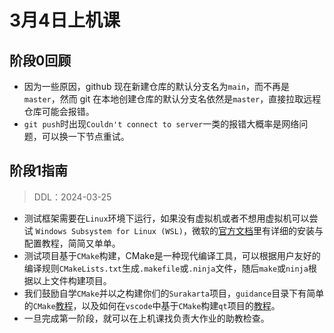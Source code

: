 # 3月4日上机课

## 阶段0回顾

- 因为一些原因，github 现在新建仓库的默认分支名为`main`，而不再是`master`，然而 git 在本地创建仓库的默认分支名依然是`master`，直接拉取远程仓库可能会报错。
- `git push`时出现`Couldn't connect to server`一类的报错大概率是网络问题，可以换一下节点重试。

## 阶段1指南

> DDL：2024-03-25

- 测试框架需要在`Linux`环境下运行，如果没有虚拟机或者不想用虚拟机可以尝试 `Windows Subsystem for Linux (WSL)`，微软的[官方文档](https://learn.microsoft.com/zh-cn/windows/wsl/)里有详细的安装与配置教程，简简又单单。
- 测试项目基于`CMake`构建，CMake是一种现代编译工具，可以根据用户友好的编译规则`CMakeLists.txt`生成`.makefile`或`.ninja`文件，随后`make`或`ninja`根据以上文件构建项目。
- 我们鼓励自学`CMake`并以之构建你们的`Surakarta`项目，`guidance`目录下有简单的`CMake`[教程](../cmake/CMake%20Tutorial.md)，以及如何在`vscode`中基于`CMake`构建`qt`项目的[教程](../cmake/Vscode%20+%20CMake%20+%20Qt.md)。
- 一旦完成第一阶段，就可以在上机课找负责大作业的助教检查。
